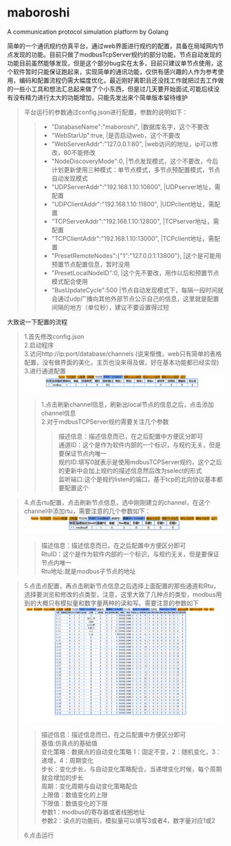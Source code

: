 # maboroshi
A communication protocol simulation platform by Golang

简单的一个通讯规约仿真平台，通过web界面进行规约的配置，具备在局域网内节点发现的功能。目前只做了modbusTcpServer规约的部分功能，节点自动发现的功能目前虽然能够发现，但是这个部分bug实在太多，目前只建议单节点使用，这个软件暂时只能保证跑起来，实现简单的通讯功能，仅供有感兴趣的人作为参考使用，编码和配置流程仍需大幅度优化，最近刚好离职且还没找工作就把过去工作做的一些小工具和想法汇总起来做了个小东西，但是过几天要开始面试,可能后续没有没有精力进行太大的功能增加，只能先发出来个简单版本留待维护  
>平台运行的参数通过config.json进行配置，参数的说明如下：  
>>* "DatabaseName":"maboroshi",                  |数据库名字，这个不要改  
>>* "WebStarUp":true,                            |是否启动web，这个不要改  
>>* "WebServerAddr":"127.0.0.1:80",              |web访问的地址，ip可以修改，80不能修改  
>>* "NodeDiscoveryMode":0,                       |节点发现模式，这个不要改，今后计划更新使用三种模式：单节点模式，多节点预配置模式，节点自动发现模式  
>>* "UDPServerAddr":"192.168.1.10:10800",        |UDPserver地址，需配置  
>>* "UDPClientAddr":"192.168.1.10:11800",        |UDPclient地址，需配置  
>>* "TCPServerAddr":"192.168.1.10:12800",        |TCPserver地址，需配置  
>>* "TCPClientAddr":"192.168.1.10:13000",        |TCPclient地址，需配置  
>>* "PresetRemoteNodes":{"1":"127.0.0.1:13800"}, |这个是可能用预置节点配置信息，暂时没用  
>>* "PresetLocalNodeID":0,                       |这个先不要改，用作以后和预置节点模式配合使用  
>>* "BusUpdateCycle":500                         |节点自动发现模式下，每隔一段时间就会通过udp广播向其他外部节点公示自己的信息，这里就是配置间隔的地方（单位秒），建议不要设置得过短  

大致说一下配置的流程  
>1.首先修改config.json  
>2.启动程序  
>3.访问http://ip:port/database/channels (说来惭愧，web只有简单的表格配置，没有做界面的美化，主页也没来得及做，好在基本功能都已经实现)  
>3.进行通道配置  
> ![image](https://github.com/anonatu/maboroshi/blob/main/png/%E9%80%9A%E9%81%93%E9%85%8D%E7%BD%AE.png)   
>>1.点击刷新channel信息，刷新出local节点的信息之后，点击添加channel信息  
>>2.对于mdbusTCPServer规约需要关注几个参数  
>>>描述信息：描述信息而已，在之后配置中方便区分即可   
>>>通道ID：这个是作为软件内部的一个标识，与规约无关，但是要保证节点内唯一  
>>>规约ID:填写0就表示是使用mdbusTCPServer规约，这个之后的更新中会加上规约的描述信息然后改为select的形式   
>>>监听端口:这个是规约listen的端口，基于tcp的北向协议基本都要配置这个  

>4.点击rtu配置，点击刷新节点信息，选中刚刚建立的channel，在这个channel中添加rtu，需要注意的几个参数如下：  
>![image](https://github.com/anonatu/maboroshi/blob/main/png/rtu%E9%85%8D%E7%BD%AE.png)   
>>描述信息：描述信息而已，在之后配置中方便区分即可  
>>RtuID：这个是作为软件内部的一个标识，与规约无关，但是要保证节点内唯一   
>>Rtu地址:就是modbus子节点的地址    

>5.点击点配置，再点击刷新节点信息之后选择上面配置的那些通道和Rtu，选择要浏览和修改的点类型，注意，这里大致了几种点的类型，modbus用到的大概只有模拟量和数字量两种的读和写。需要注意的参数如下  
>![image](https://github.com/anonatu/maboroshi/blob/main/png/%E7%82%B9%E4%BF%A1%E6%81%AF%E9%85%8D%E7%BD%AE.png)   
>>描述信息：描述信息而已，在之后配置中方便区分即可  
>>基值:仿真点的基础值  
>>变化策略：数据点的自动变化策略 1：固定不变，2：随机变化，3：递增，4：周期变化  
>>步长：变化步长，与自动变化策略配合，当递增变化时候，每个周期就会增加的步长  
>>周期：变化周期与自动变化策略配合  
>>上限值：数值变化的上限  
>>下限值：数值变化的下限  
>>参数1：modbus的寄存器或者线圈地址  
>>参数2：读点的功能码，模拟量可以填写3或者4，数字量对应1或2 
>> 
>6.点击运行  

